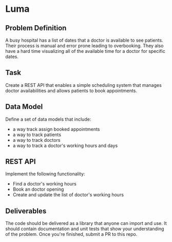 # Luma 

## Problem Definition

A busy hospital has a list of dates that a doctor is available to see patients. Their process is manual and error prone leading to overbooking. They also have a hard time visualizing all of the available time for a doctor for specific dates.

##  Task

Create a REST API that enables a simple scheduling system that manages doctor availabilities and allows patients to book appointments.

## Data Model

Define a set of data models that include:

* a way track assign booked appointments
* a way to track patients
* a way to track doctors
* a way to track a doctor's working hours and days

## REST API

Implement the following functionality:

* Find a doctor's working hours
* Book an doctor opening
* Create and update the list of doctor's working hours

## Deliverables

The code should be delivered as a library that anyone can import and use. It should contain documentation and unit tests that show your understanding of the problem. Once you&#39;re finished, submit a PR to this repo.
